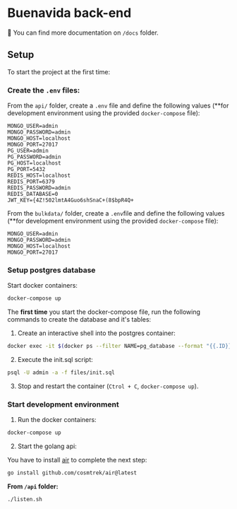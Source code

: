 # Buenavida back-end

📜 You can find more documentation on `/docs` folder.

## Setup

To start the project at the first time:

### Create the `.env` files:

From the `api/` folder, create a `.env` file and define the following values (**for development environment using the provided `docker-compose` file):

```
MONGO_USER=admin
MONGO_PASSWORD=admin
MONGO_HOST=localhost
MONGO_PORT=27017
PG_USER=admin
PG_PASSWORD=admin
PG_HOST=localhost
PG_PORT=5432
REDIS_HOST=localhost
REDIS_PORT=6379
REDIS_PASSWORD=admin
REDIS_DATABASE=0
JWT_KEY={4Z!502lmtA4Guo6shSnaC+(8$bpR4Q+
```

From the `bulkdata/` folder, create a `.env`file and define the following values (**for development environment using the provided `docker-compose` file):

```
MONGO_USER=admin
MONGO_PASSWORD=admin
MONGO_HOST=localhost
MONGO_PORT=27017
```

### Setup postgres database

Start docker containers: 

```bash
docker-compose up
```

The **first time** you start the docker-compose file, run the following commands to create the database and it's tables:

1. Create an interactive shell into the postgres container:

```bash
docker exec -it $(docker ps --filter NAME=pg_database --format "{{.ID}}") /bin/bash
```

2. Execute the init.sql script:

```bash
psql -U admin -a -f files/init.sql
```

3. Stop and restart the container (`Ctrol + C`, `docker-compose up`).

### Start development environment

1. Run the docker containers:

```bash
docker-compose up
```

2. Start the golang api: 

You have to install [air](https://github.com/cosmtrek/air) to complete the next step:

```bash
go install github.com/cosmtrek/air@latest
```

**From `/api` folder:**

```bash
./listen.sh
```
